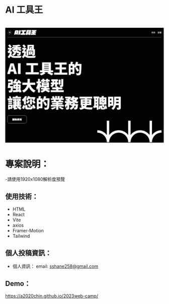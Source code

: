 # AI 工具王
# ![cover](./public/readme.png)


# 專案說明：
-請使用1920x1080解析度預覽


## 使用技術：

- HTML 
- React
- Vite
- axios
- Framer-Motion
- Tailwind


## 個人投稿資訊：

- 個人資訊：
  email: sshane258@gmail.com
  
## Demo：
  https://a2020chin.github.io/2023web-camp/


